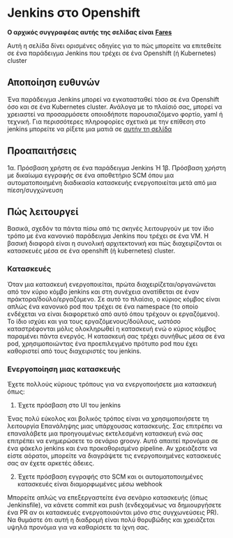 # Jenkins στο Openshift

**Ο αρχικός συγγραφέας αυτής της σελίδας είναι** [**Fares**](https://www.linkedin.com/in/fares-siala/)

Αυτή η σελίδα δίνει ορισμένες οδηγίες για το πώς μπορείτε να επιτεθείτε σε ένα παράδειγμα Jenkins που τρέχει σε ένα Openshift (ή Kubernetes) cluster


## Αποποίηση ευθυνών

Ένα παράδειγμα Jenkins μπορεί να εγκατασταθεί τόσο σε ένα Openshift όσο και σε ένα Kubernetes cluster. Ανάλογα με το πλαίσιό σας, μπορεί να χρειαστεί να προσαρμόσετε οποιοδήποτε παρουσιαζόμενο φορτίο, yaml ή τεχνική. Για περισσότερες πληροφορίες σχετικά με την επίθεση στο jenkins μπορείτε να ρίξετε μια ματιά σε [αυτήν τη σελίδα](../../../pentesting-ci-cd/jenkins-security/README.md)

## Προαπαιτήσεις

1α. Πρόσβαση χρήστη σε ένα παράδειγμα Jenkins
Ή
1β. Πρόσβαση χρήστη με δικαίωμα εγγραφής σε ένα αποθετήριο SCM όπου μια αυτοματοποιημένη διαδικασία κατασκευής ενεργοποιείται μετά από μια πίεση/συγχώνευση

## Πώς λειτουργεί

Βασικά, σχεδόν τα πάντα πίσω από τις σκηνές λειτουργούν με τον ίδιο τρόπο με ένα κανονικό παράδειγμα Jenkins που τρέχει σε ένα VM.
Η βασική διαφορά είναι η συνολική αρχιτεκτονική και πώς διαχειρίζονται οι κατασκευές μέσα σε ένα openshift (ή kubernetes) cluster.

### Κατασκευές

Όταν μια κατασκευή ενεργοποιείται, πρώτα διαχειρίζεται/οργανώνεται από τον κύριο κόμβο jenkins και στη συνέχεια ανατίθεται σε έναν πράκτορα/δούλο/εργαζόμενο. Σε αυτό το πλαίσιο, ο κύριος κόμβος είναι απλώς ένα κανονικό pod που τρέχει σε ένα namespace (το οποίο ενδέχεται να είναι διαφορετικό από αυτό όπου τρέχουν οι εργαζόμενοι). Το ίδιο ισχύει και για τους εργαζόμενους/δούλους, ωστόσο καταστρέφονται μόλις ολοκληρωθεί η κατασκευή ενώ ο κύριος κόμβος παραμένει πάντα ενεργός.
Η κατασκευή σας τρέχει συνήθως μέσα σε ένα pod, χρησιμοποιώντας ένα προεπιλεγμένο πρότυπο pod που έχει καθοριστεί από τους διαχειριστές του jenkins.

### Ενεργοποίηση μιας κατασκευής

Έχετε πολλούς κύριους τρόπους για να ενεργοποιήσετε μια κατασκευή όπως:

1. Έχετε πρόσβαση στο UI του jenkins

Ένας πολύ εύκολος και βολικός τρόπος είναι να χρησιμοποιήσετε τη λειτουργία Επανάληψης μιας υπάρχουσας κατασκευής. Σας επιτρέπει να επαναλάβετε μια προηγουμένως εκτελεσμένη κατασκευή ενώ σας επιτρέπει να ενημερώσετε το σενάριο groovy. Αυτό απαιτεί προνόμια σε ένα φάκελο jenkins και ένα προκαθορισμένο pipeline.
Αν χρειάζεστε να είστε αόρατοι, μπορείτε να διαγράψετε τις ενεργοποιημένες κατασκευές σας αν έχετε αρκετές άδειες.

2. Έχετε πρόσβαση εγγραφής στο SCM και οι αυτοματοποιημένες κατασκευές είναι διαμορφωμένες μέσω webhook

Μπορείτε απλώς να επεξεργαστείτε ένα σενάριο κατασκευής (όπως Jenkinsfile), να κάνετε commit και push (ενδεχομένως να δημιουργήσετε ένα PR αν οι κατασκευές ενεργοποιούνται μόνο στις συγχωνεύσεις PR). Να θυμάστε ότι αυτή η διαδρομή είναι πολύ θορυβώδης και χρειάζεται υψηλά προνόμια για να καθαρίσετε τα ίχνη σας.
